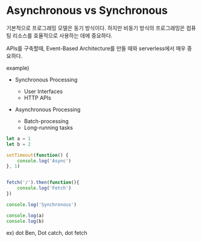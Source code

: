# Asynchronous vs Synchronous

기본적으로 프로그래밍 모델은 동기 방식이다. 하지만 비동기 방식의 프로그래밍은 컴퓨팅 리소스를 효율적으로 사용하는 데에 중요하다. 

APIs를 구축할때,  Event-Based Architecture를 만들 때와 serverless에서 매우 중요하다. 

example)
- Synchronous Processing
    - User Interfaces
    - HTTP APIs 

- Asynchronous Processing
    - Batch-processing
    - Long-running tasks


```javascript
let a = 1
let b = 2

setTimeout(function() {
    console.log('Async')
}, 1)


fetch('/').then(function(){
    console.log('Fetch')
})

console.log('Synchronous')

console.log(a)
console.log(b)
```

ex) dot Ben, Dot catch, dot fetch
